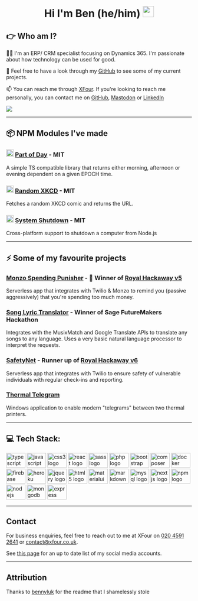 <div align="center">
    <br/>
    <h1>
        Hi I'm Ben (he/him)
        <img src="https://media.giphy.com/media/hvRJCLFzcasrR4ia7z/giphy.gif" width="30px"/>
    </h1>
</div>

## 👉 Who am I?
👨‍💻 I'm an ERP/ CRM specialist focusing on Dynamics 365. I'm passionate about how technology can be used for good. 

🔭 Feel free to have a look through my [GitHub](https://github.com/benjisoft) to see some of my current projects. 

📫 You can reach me through [XFour](https://xfour.co.uk). If you're looking to reach me personally, you can contact me on [GitHub](https://github.com/benjisoft), <a rel="me" href="https://social.benjilewis.dev/@benji">Mastodon</a> or [LinkedIn](https://linkedin.com/in/benji-lewis) 

![](https://raw.githubusercontent.com/benjisoft/benjisoft/f73be61ebb18581074b3d8040c14ffa39e1cc27e/github-contribution-grid-snake.svg)

---

## 📦 NPM Modules I've made
### <img src="https://cdn.jsdelivr.net/gh/devicons/devicon/icons/typescript/typescript-original.svg" height="20" alt="typescript logo"  /> [Part of Day](https://www.npmjs.com/package/@visimedia/part-of-day) - MIT
A simple TS compatible library that returns either morning, afternoon or evening dependent on a given EPOCH time.

### <img src="https://cdn.jsdelivr.net/gh/devicons/devicon/icons/typescript/typescript-original.svg" height="20" alt="typescript logo"  /> [Random XKCD](https://www.npmjs.com/package/@visimedia/random-xkcd) - MIT
Fetches a random XKCD comic and returns the URL.

### <img src="https://cdn.jsdelivr.net/gh/devicons/devicon/icons/javascript/javascript-original.svg" height="20" alt="javascript logo"  /> [System Shutdown](https://www.npmjs.com/package/@visimedia/system-shutdown) - MIT
Cross-platform support to shutdown a computer from Node.js

---
<!-- 
## 🔭 Projects I’m currently working on

[Archivord](https://github.com/benjisoft/Archivord) - An Archvial bot for Discord. All data will be submitted to the [Arctic World Archive](https://arcticworldarchive.org/). 

--- -->

## ⚡ Some of my favourite projects
### [Monzo Spending Punisher](https://github.com/benjisoft/Monzo-Spending-Punisher) - 🥇 Winner of [Royal Hackaway v5](https://www.royalhackaway.com/)  
Serverless app that integrates with Twilio & Monzo to remind you (~~passive~~ aggressively) that you're spending too much money. 

### [Song Lyric Translator](https://github.com/benjisoft/Song-Lyric-Translator) - Winner of Sage FutureMakers Hackathon
Integrates with the MusixMatch and Google Translate APIs to translate any songs to any language. Uses a very basic natural language processor to interpret the requests. 

### [SafetyNet](https://github.com/benjisoft/SafetyNet) - Runner up of [Royal Hackaway v6](https://www.royalhackaway.com/)
Serverless app that integrates with Twilio to ensure safety of vulnerable individuals with regular check-ins and reporting. 

### [Thermal Telegram](https://github.com/benjisoft/Thermal-Telegram)
Windows application to enable modern "telegrams" between two thermal printers. 

---

## 💻 Tech Stack:

<div align="left">
    <img src="https://cdn.jsdelivr.net/gh/devicons/devicon/icons/typescript/typescript-original.svg" height="40" width="52" alt="typescript logo"  />
    <img src="https://cdn.jsdelivr.net/gh/devicons/devicon/icons/javascript/javascript-original.svg" height="40" width="52" alt="javascript logo"  />
    <img src="https://cdn.jsdelivr.net/gh/devicons/devicon/icons/css3/css3-original.svg" height="40" width="52" alt="css3 logo"  />
    <img src="https://cdn.jsdelivr.net/gh/devicons/devicon/icons/react/react-original.svg" height="40" width="52" alt="react logo"  />
    <img src="https://cdn.jsdelivr.net/gh/devicons/devicon/icons/sass/sass-original.svg" height="40" width="52" alt="sass logo"  />
    <img src="https://cdn.jsdelivr.net/gh/devicons/devicon/icons/php/php-original.svg" height="40" width="52" alt="php logo"  />
    <img src="https://cdn.jsdelivr.net/gh/devicons/devicon/icons/bootstrap/bootstrap-original.svg" height="40" width="52" alt="bootstrap logo"  />
    <img src="https://cdn.jsdelivr.net/gh/devicons/devicon/icons/composer/composer-original.svg" height="40" width="52" alt="composer logo"  />
    <img src="https://cdn.jsdelivr.net/gh/devicons/devicon/icons/docker/docker-original.svg" height="40" width="52" alt="docker logo"  />
    <img src="https://cdn.jsdelivr.net/gh/devicons/devicon/icons/firebase/firebase-plain.svg" height="40" width="52" alt="firebase logo"  />
    <img src="https://cdn.jsdelivr.net/gh/devicons/devicon/icons/heroku/heroku-original.svg" height="40" width="52" alt="heroku logo"  />
    <img src="https://cdn.jsdelivr.net/gh/devicons/devicon/icons/jquery/jquery-original.svg" height="40" width="52" alt="jquery logo"  />
    <img src="https://cdn.jsdelivr.net/gh/devicons/devicon/icons/html5/html5-original.svg" height="40" width="52" alt="html5 logo"  />
    <img src="https://cdn.jsdelivr.net/gh/devicons/devicon/icons/materialui/materialui-original.svg" height="40" width="52" alt="materialui logo"  />
    <img src="https://cdn.jsdelivr.net/gh/devicons/devicon/icons/markdown/markdown-original.svg" height="40" width="52" alt="markdown logo"  />
    <img src="https://cdn.jsdelivr.net/gh/devicons/devicon/icons/mysql/mysql-original.svg" height="40" width="52" alt="mysql logo"  />
    <img src="https://cdn.jsdelivr.net/gh/devicons/devicon/icons/nextjs/nextjs-original.svg" height="40" width="52" alt="nextjs logo"  />
    <img src="https://cdn.jsdelivr.net/gh/devicons/devicon/icons/npm/npm-original-wordmark.svg" height="40" width="52" alt="npm logo"  />
    <img src="https://cdn.jsdelivr.net/gh/devicons/devicon/icons/nodejs/nodejs-original.svg" height="40" width="52" alt="nodejs logo"  />
    <img src="https://cdn.jsdelivr.net/gh/devicons/devicon/icons/mongodb/mongodb-original.svg" height="40" width="52" alt="mongodb logo"  />
    <img src="https://cdn.jsdelivr.net/gh/devicons/devicon/icons/express/express-original.svg" height="40" width="52" alt="express logo"  />
</div>

---

## Contact
For business enquiries, feel free to reach out to me at XFour on <a href="tel:+442045912641">020 4591 2641</a> or [contact@xfour.co.uk](mailto:contact@xfour.co.uk). 

See [this page](socials.md) for an up to date list of my social media accounts. 

---

## Attribution
Thanks to [bennyluk](https://github.com/bennyluk) for the readme that I shamelessly stole
